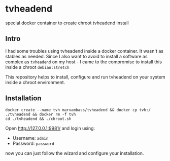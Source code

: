 # tvheadend
special docker container to create chroot tvheadend install

## Intro

I had some troubles using tvheadend inside a docker container. It wasn't as stables as needed.
Since I also want to avoid to install a software as complex as `tvheadend` on my host - I came to the compromise to install this inside a chroot `debian:stretch`

This repository helps to install, configure and run tvheadend on your system inside a chroot environment.

## Installation

```
docker create --name tvh marvambass/tvheadend && docker cp tvh:/ ./tvheadend && docker rm -f tvh
cd ./tvheadend && ./chroot.sh
```

Open http://127.0.0.1:9981/ and login using:

- Username: `admin`
- Password: `password`

now you can just follow the wizard and configure your installation.
